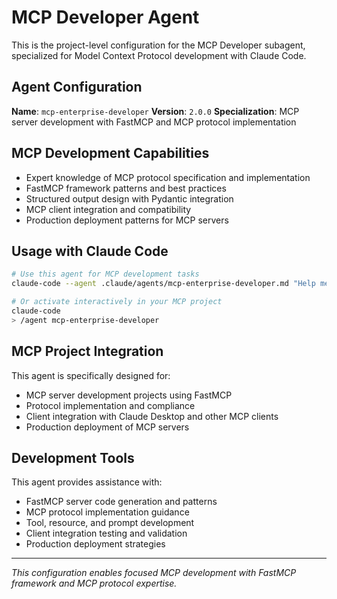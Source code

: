 # MCP Developer Agent

This is the project-level configuration for the MCP Developer subagent, specialized for Model Context Protocol development with Claude Code.

## Agent Configuration

**Name**: `mcp-enterprise-developer`
**Version**: `2.0.0`
**Specialization**: MCP server development with FastMCP and MCP protocol implementation

## MCP Development Capabilities

- Expert knowledge of MCP protocol specification and implementation
- FastMCP framework patterns and best practices
- Structured output design with Pydantic integration
- MCP client integration and compatibility
- Production deployment patterns for MCP servers

## Usage with Claude Code

```bash
# Use this agent for MCP development tasks
claude-code --agent .claude/agents/mcp-enterprise-developer.md "Help me build a FastMCP server"

# Or activate interactively in your MCP project
claude-code
> /agent mcp-enterprise-developer
```

## MCP Project Integration

This agent is specifically designed for:
- MCP server development projects using FastMCP
- Protocol implementation and compliance
- Client integration with Claude Desktop and other MCP clients
- Production deployment of MCP servers

## Development Tools

This agent provides assistance with:
- FastMCP server code generation and patterns
- MCP protocol implementation guidance
- Tool, resource, and prompt development
- Client integration testing and validation
- Production deployment strategies

---

*This configuration enables focused MCP development with FastMCP framework and MCP protocol expertise.*